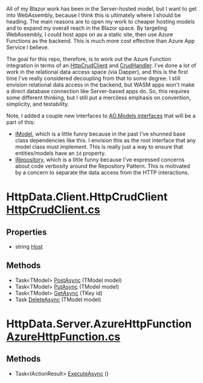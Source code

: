 All of my Blazor work has been in the Server-hosted model, but I want to get into WebAssembly, because I think this is ultimately where I should be heading. The main reasons are to open my work to cheaper hosting models and to expand my overall reach in the Blazor space. By targeting WebAssembly, I could host apps on as a static site, then use Azure Functions as the backend. This is much more cost effective than Azure App Service I believe.

The goal for this repo, therefore, is to work out the Azure Function integration in terms of an [HttpCrudClient](https://github.com/adamfoneil/HttpData/blob/master/HttpData.Client/HttpCrudClient.cs) and [CrudHandler](https://github.com/adamfoneil/HttpData/blob/master/HttpData.Server/CrudHandler.cs). I've done a lot of work in the relational data access space (via Dapper), and this is the first time I've really considered decoupling from that to some degree. I still envision relational data access in the backend, but WASM apps won't make a direct database connection like Server-based apps do. So, this requires some different thinking, but I still put a merciless emphasis on convention, simplicity, and testability.

Note, I added a couple new interfaces to [AO.Models interfaces](https://github.com/adamfoneil/Models/tree/master/Models/Interfaces) that will be a part of this:
- [IModel](https://github.com/adamfoneil/Models/blob/master/Models/Interfaces/IModel.cs), which is a little funny because in the past I've shunned base class dependencies like this. I envision this as the root interface that any model class must implement. This is really just a way to ensure that entities/models have an `Id` property.
- [IRepository](https://github.com/adamfoneil/Models/blob/master/Models/Interfaces/IRepository.cs), which is a little funny because I've expressed concerns about code verbosity around the Repository Pattern. This is motivated by a concern to separate the data access from the HTTP interactions.

# HttpData.Client.HttpCrudClient [HttpCrudClient.cs](https://github.com/adamfoneil/HttpData/blob/master/HttpData.Client/HttpCrudClient.cs#L9)
## Properties
- string [Host](https://github.com/adamfoneil/HttpData/blob/master/HttpData.Client/HttpCrudClient.cs#L21)
## Methods
- Task\<TModel\> [PostAsync](https://github.com/adamfoneil/HttpData/blob/master/HttpData.Client/HttpCrudClient.cs#L23)<TModel>
 (TModel model)
- Task\<TModel\> [PutAsync](https://github.com/adamfoneil/HttpData/blob/master/HttpData.Client/HttpCrudClient.cs#L32)<TModel>
 (TModel model)
- Task\<TModel\> [GetAsync](https://github.com/adamfoneil/HttpData/blob/master/HttpData.Client/HttpCrudClient.cs#L39)<TKey>
 (TKey id)
- Task [DeleteAsync](https://github.com/adamfoneil/HttpData/blob/master/HttpData.Client/HttpCrudClient.cs#L47)<TModel>
 (TModel model)

# HttpData.Server.AzureHttpFunction [AzureHttpFunction.cs](https://github.com/adamfoneil/HttpData/blob/master/HttpData.Server/AzureHttpFunction.cs#L14)
## Methods
- Task\<IActionResult\> [ExecuteAsync](https://github.com/adamfoneil/HttpData/blob/master/HttpData.Server/AzureHttpFunction.cs#L33)
 ()
